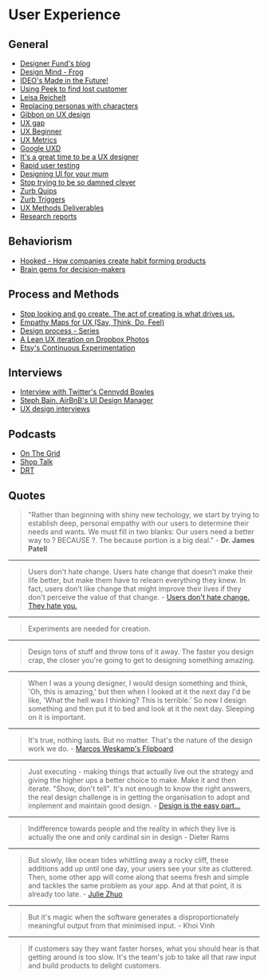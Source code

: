 # User Experience

## General

* [Designer Fund's blog](http://designerfund.com/bridge/blog/)
* [Design Mind - Frog](http://designmind.frogdesign.com/)
* [IDEO's Made in the Future!](http://madeinthefuture.co/)
* [Using Peek to find lost customer](http://blog.ramen.is/design/we-lost-a-customer-this-is-how-we-found-out/)
* [Leisa Reichelt](http://www.disambiguity.com/)
* [Replacing personas with characters](https://medium.com/p/aa72d3cf6c69)
* [Gibbon on UX design](https://gibbon.co/maximebodereau/ux-design)
* [UX gap](http://www.100shapes.com/blog/ux-gap-where-user-experience-begins-ends/)
* [UX Beginner](http://www.uxbeginner.com/)
* [UX Metrics](http://www.dtelepathy.com/ux-metrics)
* [Google UXD](http://developerlife.com/ux/)
* [It's a great time to be a UX designer](http://aneventapart.com/news/post/its-a-great-time-to-be-a-ux-designer-by-jared-spool-an-event-apart-video/)
* [Rapid user testing](http://fakecrow.com/rapid-user-testing/)
* [Designing UI for your mum](https://medium.com/@TGines/designing-user-interfaces-for-your-mother-dd45ec50f7b0)
* [Stop trying to be so damned clever](http://www.fastcodesign.com/3021554/innovation-by-design/hey-designers-stop-trying-to-be-so-damned-clever/)
* [Zurb Quips](http://zurb.com/quips)
* [Zurb Triggers](http://zurb.com/triggers)
* [UX Methods Deliverables](http://uxdesign.cc/ux-methods-deliverables/)
* [Research reports](http://baymard.com/)

## Behaviorism

* [Hooked - How companies create habit forming products](http://www.farnamstreetblog.com/2014/03/hooked/)
* [Brain gems for decision-makers](http://coglode.com/)


## Process and Methods

* [Stop looking and go create. The act of creating is what drives us.](https://www.drawar.com/posts/stop-looking-and-go-create)
* [Empathy Maps for UX (Say, Think, Do, Feel)](http://www.tadpull.com/usability-tools/how-to-use-empathy-map-for-user-experience-mapping)
* [Design process - Series](http://www.lurkmoophy.com/2014/an-actual-design-process-research-planning/)
* [A Lean UX iteration on Dropbox Photos](https://medium.com/kerems-picks/edfa7b245c27)
* [Etsy's Continuous Experimentation](http://mcfunley.com/design-for-continuous-experimentation)

## Interviews

* [Interview with Twitter's Cennydd Bowles](http://www.northerndiv.com/interview-twitters-cennydd-bowles/)
* [Steph Bain. AirBnB's UI Design Manager](http://designerfund.com/bridge/day-in-the-life-at-airbnb-steph-bain/)
* [UX design interviews](https://medium.com/ux-design-interviews)

## Podcasts

* [On The Grid](http://onthegrid.co/)
* [Shop Talk](http://shoptalkshow.com/)
* [DRT](http://drt.fm/)

## Quotes

> "Rather than beginning with shiny new techology, we start by trying to establish deep, personal empathy with our users to determine their needs and wants. We must fill in two blanks: Our users need a better way to ? BECAUSE ?. The because portion is a big deal." - **Dr. James Patell**

---
> Users don't hate change. Users hate change that doesn't make their life better, but make them have to relearn everything they knew. In fact, users don't like change that might improve their lives if they don't perceive the value of that change. - [Users don't hate change. They hate you.](https://medium.com/design-startups/461772fbcac7)

---
> Experiments are needed for creation.

---
> Design tons of stuff and throw tons of it away. The faster you design crap, the closer you're going to get to designing something amazing.

---
> When I was a young designer, I would design something and think, 'Oh, this is amazing,' but then when I looked at it the next day I'd be like, 'What the hell was I thinking? This is terrible.' So now I design something and then put it to bed and look at it the next day. Sleeping on it is important.

---
> It's true, nothing lasts. But no matter. That's the nature of the design work we do. - [Marcos Weskamp's Flipboard](http://www.fastcompany.com/3017867/most-creative-people/how-flipboards-head-designer-grapples-with-the-webs-manic-pace-of-chang)

---
> Just executing - making things that actually live out the strategy and giving the higher ups a better choice to make. Make it and then iterate. "Show, don't tell". It's not enough to know the right answers, the real design challenge is in getting the organisation to adopt and implement and maintain good design. - [Design is the easy part...](http://www.disambiguity.com/design-is-the-easy-part/)

---
> Indifference towards people and the reality in which they live is actually the one and only cardinal sin in design - Dieter Rams

---
> But slowly, like ocean tides whittling away a rocky cliff, these additions add up until one day, your users see your site as cluttered. Then, some other app will come along that seems fresh and simple and tackles the same problem as your app. And at that point, it is already too late. - [Julie Zhuo](https://medium.com/the-year-of-the-looking-glass/6c975dede146)

---
> But it's magic when the software generates a disproportionately meaningful output from that minimised input. - Khoi Vinh

---
> If customers say they want faster horses, what you should hear is that getting around is too slow. It's the team's job to take all that raw input and build products to delight customers.




